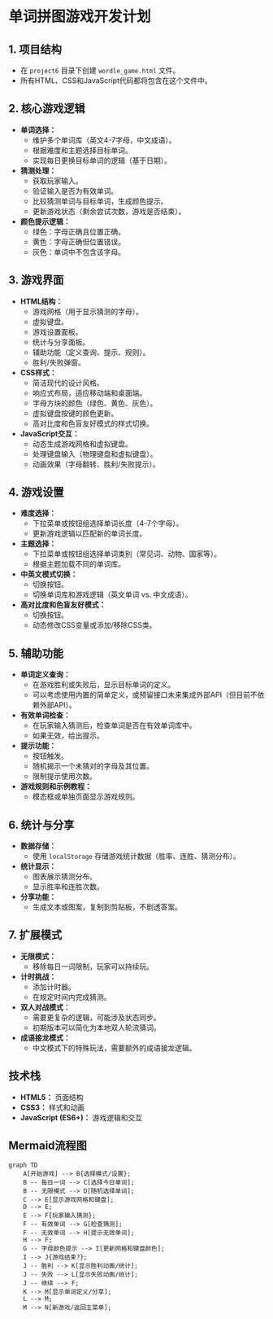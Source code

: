 # 单词拼图游戏开发计划

## 1. 项目结构

*   在 `project6` 目录下创建 `wordle_game.html` 文件。
*   所有HTML、CSS和JavaScript代码都将包含在这个文件中。

## 2. 核心游戏逻辑

*   **单词选择：**
    *   维护多个单词库（英文4-7字母，中文成语）。
    *   根据难度和主题选择目标单词。
    *   实现每日更换目标单词的逻辑（基于日期）。
*   **猜测处理：**
    *   获取玩家输入。
    *   验证输入是否为有效单词。
    *   比较猜测单词与目标单词，生成颜色提示。
    *   更新游戏状态（剩余尝试次数，游戏是否结束）。
*   **颜色提示逻辑：**
    *   绿色：字母正确且位置正确。
    *   黄色：字母正确但位置错误。
    *   灰色：单词中不包含该字母。

## 3. 游戏界面

*   **HTML结构：**
    *   游戏网格（用于显示猜测的字母）。
    *   虚拟键盘。
    *   游戏设置面板。
    *   统计与分享面板。
    *   辅助功能（定义查询、提示、规则）。
    *   胜利/失败弹窗。
*   **CSS样式：**
    *   简洁现代的设计风格。
    *   响应式布局，适应移动端和桌面端。
    *   字母方块的颜色（绿色、黄色、灰色）。
    *   虚拟键盘按键的颜色更新。
    *   高对比度和色盲友好模式的样式切换。
*   **JavaScript交互：**
    *   动态生成游戏网格和虚拟键盘。
    *   处理键盘输入（物理键盘和虚拟键盘）。
    *   动画效果（字母翻转、胜利/失败提示）。

## 4. 游戏设置

*   **难度选择：**
    *   下拉菜单或按钮组选择单词长度（4-7个字母）。
    *   更新游戏逻辑以匹配新的单词长度。
*   **主题选择：**
    *   下拉菜单或按钮组选择单词类别（常见词、动物、国家等）。
    *   根据主题加载不同的单词库。
*   **中英文模式切换：**
    *   切换按钮。
    *   切换单词库和游戏逻辑（英文单词 vs. 中文成语）。
*   **高对比度和色盲友好模式：**
    *   切换按钮。
    *   动态修改CSS变量或添加/移除CSS类。

## 5. 辅助功能

*   **单词定义查询：**
    *   在游戏胜利或失败后，显示目标单词的定义。
    *   可以考虑使用内置的简单定义，或预留接口未来集成外部API（但目前不依赖外部API）。
*   **有效单词检查：**
    *   在玩家输入猜测后，检查单词是否在有效单词库中。
    *   如果无效，给出提示。
*   **提示功能：**
    *   按钮触发。
    *   随机揭示一个未猜对的字母及其位置。
    *   限制提示使用次数。
*   **游戏规则和示例教程：**
    *   模态框或单独页面显示游戏规则。

## 6. 统计与分享

*   **数据存储：**
    *   使用 `localStorage` 存储游戏统计数据（胜率、连胜、猜测分布）。
*   **统计显示：**
    *   图表展示猜测分布。
    *   显示胜率和连胜次数。
*   **分享功能：**
    *   生成文本或图案，复制到剪贴板，不剧透答案。

## 7. 扩展模式

*   **无限模式：**
    *   移除每日一词限制，玩家可以持续玩。
*   **计时挑战：**
    *   添加计时器。
    *   在规定时间内完成猜测。
*   **双人对战模式：**
    *   需要更复杂的逻辑，可能涉及状态同步。
    *   初期版本可以简化为本地双人轮流猜词。
*   **成语接龙模式：**
    *   中文模式下的特殊玩法，需要额外的成语接龙逻辑。

## 技术栈

*   **HTML5：** 页面结构
*   **CSS3：** 样式和动画
*   **JavaScript (ES6+)：** 游戏逻辑和交互

## Mermaid流程图

```mermaid
graph TD
    A[开始游戏] --> B{选择模式/设置};
    B -- 每日一词 --> C[选择今日单词];
    B -- 无限模式 --> D[随机选择单词];
    C --> E[显示游戏网格和键盘];
    D --> E;
    E --> F{玩家输入猜测};
    F -- 有效单词 --> G[检查猜测];
    F -- 无效单词 --> H[提示无效单词];
    H --> F;
    G -- 字母颜色提示 --> I[更新网格和键盘颜色];
    I --> J{游戏结束?};
    J -- 胜利 --> K[显示胜利动画/统计];
    J -- 失败 --> L[显示失败动画/统计];
    J -- 继续 --> F;
    K --> M[显示单词定义/分享];
    L --> M;
    M --> N[新游戏/返回主菜单];